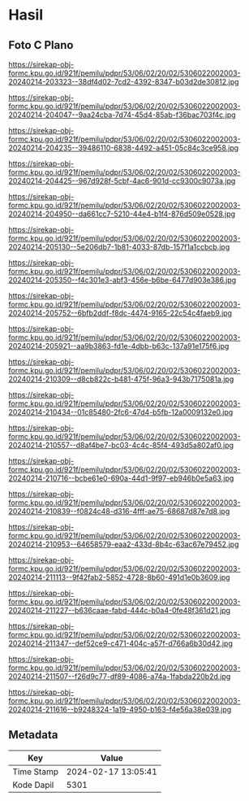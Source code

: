 # Hasil

## Foto C Plano

https://sirekap-obj-formc.kpu.go.id/921f/pemilu/pdpr/53/06/02/20/02/5306022002003-20240214-203323--38df4d02-7cd2-4392-8347-b03d2de30812.jpg

https://sirekap-obj-formc.kpu.go.id/921f/pemilu/pdpr/53/06/02/20/02/5306022002003-20240214-204047--9aa24cba-7d74-45d4-85ab-f36bac703f4c.jpg

https://sirekap-obj-formc.kpu.go.id/921f/pemilu/pdpr/53/06/02/20/02/5306022002003-20240214-204235--39486110-6838-4492-a451-05c84c3ce958.jpg

https://sirekap-obj-formc.kpu.go.id/921f/pemilu/pdpr/53/06/02/20/02/5306022002003-20240214-204425--967d928f-5cbf-4ac6-901d-cc9300c9073a.jpg

https://sirekap-obj-formc.kpu.go.id/921f/pemilu/pdpr/53/06/02/20/02/5306022002003-20240214-204950--da661cc7-5210-44e4-b1f4-876d509e0528.jpg

https://sirekap-obj-formc.kpu.go.id/921f/pemilu/pdpr/53/06/02/20/02/5306022002003-20240214-205130--5e206db7-1b81-4033-87db-157f1a1ccbcb.jpg

https://sirekap-obj-formc.kpu.go.id/921f/pemilu/pdpr/53/06/02/20/02/5306022002003-20240214-205350--f4c301e3-abf3-456e-b6be-6477d903e386.jpg

https://sirekap-obj-formc.kpu.go.id/921f/pemilu/pdpr/53/06/02/20/02/5306022002003-20240214-205752--6bfb2ddf-f8dc-4474-9165-22c54c4faeb9.jpg

https://sirekap-obj-formc.kpu.go.id/921f/pemilu/pdpr/53/06/02/20/02/5306022002003-20240214-205921--aa9b3863-fd1e-4dbb-b63c-137a91e175f6.jpg

https://sirekap-obj-formc.kpu.go.id/921f/pemilu/pdpr/53/06/02/20/02/5306022002003-20240214-210309--d8cb822c-b481-475f-96a3-943b7175081a.jpg

https://sirekap-obj-formc.kpu.go.id/921f/pemilu/pdpr/53/06/02/20/02/5306022002003-20240214-210434--01c85480-2fc6-47d4-b5fb-12a0009132e0.jpg

https://sirekap-obj-formc.kpu.go.id/921f/pemilu/pdpr/53/06/02/20/02/5306022002003-20240214-210557--d8af4be7-bc03-4c4c-85f4-493d5a802af0.jpg

https://sirekap-obj-formc.kpu.go.id/921f/pemilu/pdpr/53/06/02/20/02/5306022002003-20240214-210716--bcbe61e0-690a-44d1-9f97-eb946b0e5a63.jpg

https://sirekap-obj-formc.kpu.go.id/921f/pemilu/pdpr/53/06/02/20/02/5306022002003-20240214-210839--f0824c48-d316-4fff-ae75-68687d87e7d8.jpg

https://sirekap-obj-formc.kpu.go.id/921f/pemilu/pdpr/53/06/02/20/02/5306022002003-20240214-210953--64658579-eaa2-433d-8b4c-63ac67e79452.jpg

https://sirekap-obj-formc.kpu.go.id/921f/pemilu/pdpr/53/06/02/20/02/5306022002003-20240214-211113--9f42fab2-5852-4728-8b60-491d1e0b3609.jpg

https://sirekap-obj-formc.kpu.go.id/921f/pemilu/pdpr/53/06/02/20/02/5306022002003-20240214-211227--b636caae-fabd-444c-b0a4-0fe48f361d21.jpg

https://sirekap-obj-formc.kpu.go.id/921f/pemilu/pdpr/53/06/02/20/02/5306022002003-20240214-211347--def52ce9-c471-404c-a57f-d766a6b30d42.jpg

https://sirekap-obj-formc.kpu.go.id/921f/pemilu/pdpr/53/06/02/20/02/5306022002003-20240214-211507--f26d9c77-df89-4086-a74a-1fabda220b2d.jpg

https://sirekap-obj-formc.kpu.go.id/921f/pemilu/pdpr/53/06/02/20/02/5306022002003-20240214-211616--b9248324-1a19-4950-b163-f4e56a38e039.jpg


## Metadata

| Key        | Value               |
| ---------- | ------------------- |
| Time Stamp | 2024-02-17 13:05:41 |
| Kode Dapil | 5301                |



